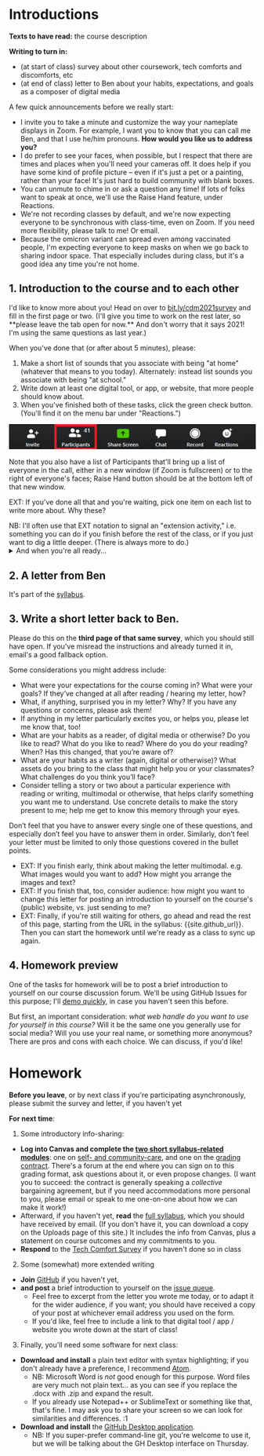 
# Introductions
**Texts to have read:** the course description

**Writing to turn in:**

* (at start of class) survey about other coursework, tech comforts and discomforts, etc
* (at end of class) letter to Ben about your habits, expectations, and goals as a composer of digital media

<div class="alert alert-info">
A few quick announcements before we really start:
</div>

<ul><li>I invite you to take a minute and customize the way your nameplate displays in Zoom. For example, I want you to know that you can call me Ben, and that I use he/him pronouns. <strong>How would you like us to address you?</strong></li>
<li>I do prefer to see your faces, when possible, but I respect that there are times and places when you'll need your cameras off. It does help if you have some kind of profile picture – even if it's just a pet or a painting, rather than your face! It's just hard to build community with blank boxes.</li>
<li>You can unmute to chime in or ask a question any time! If lots of folks want to speak at once, we'll use the Raise Hand feature, under Reactions.</li>
<li>We're not recording classes by default, and we're now expecting everyone to be synchronous with class-time, even on Zoom. If you need more flexibility, please talk to me! Or email.</li>
<li>Because the omicron variant can spread even among vaccinated people, I'm expecting everyone to keep masks on when we go back to sharing indoor space.  That especially includes during class, but it's a good idea any time you're not home.</li>
</ul>



## 1. Introduction to the course and to each other
<div class="alert alert-success">
I'd like to know more about you! Head on over to <a href="http://bit.ly/cdm2021survey">bit.ly/cdm2021survey</a> and fill in the first page or two. (I'll give you time to work on the rest later, so **please leave the tab open for now.** And don't worry that it says 2021! I'm using the same questions as last year.)
</div>

When you've done that (or after about 5 minutes), please:

1. Make a short list of sounds that you associate with being "at home" (whatever that means to you today). Alternately: instead list sounds you associate with being "at school."
2. Write down at least one digital tool, or app, or website, that more people should know about.
3. When you've finished both of these tasks, click the green check button. (You'll find it on the menu bar under "Reactions.")

<img src="../assets/img/zoom--functions-bar-participants-2--bilkent-edu-tr.png" alt="main Zoom menu, with buttons for Invite, Participants, Share Screen, Chat, Record, and Reactions" />

Note that you also have a list of Participants that'll bring up a list of everyone in the call, either in a new window (if Zoom is fullscreen) or to the right of everyone's faces;  Raise Hand button should be at the bottom left of that new window.

EXT: If you've done all that and you're waiting, pick one item on each list to write more about. Why these?

<div class="alert alert-info">NB: I'll often use that EXT notation to signal an "extension activity," i.e. something you can do if you finish before the rest of the class, or if you just want to dig a little deeper. (There is always more to do.)</div>

<details>
  <summary>And when you're all ready...</summary>

  <em>Yup, it's introduction time!</em> Let's share these around the Zoom, as a way of meeting and greeting each other – and picking up some digital suggestions along the way. (Later, I'll ask you to post your recommendations as part of your first contribution to our class discussion forum.) Just one item from each list should do the trick.
</details>

## 2. A letter from Ben
It's part of the [syllabus]({{site.github_url}}/uploads).

## 3. Write a short letter back to Ben.
Please do this on the **third page of that same survey**, which you should still have open. If you've misread the instructions and already turned it in, email's a good fallback option.

Some considerations you might address include:

* What were your expectations for the course coming in? What were your goals? If they’ve changed at all after reading / hearing my letter, how?
* What, if anything, surprised you in my letter? Why? If you have any questions or concerns, please ask them!
* If anything in my letter particularly excites you, or helps you, please let me know that, too!
* What are your habits as a reader, of digital media or otherwise? Do you like to read? What do you like to read? Where do you do your reading? When? Has this changed, that you’re aware of?
* What are your habits as a writer (again, digital or otherwise)? What assets do you bring to the class that might help you or your classmates? What challenges do you think you’ll face?
* Consider telling a story or two about a particular experience with reading or writing, multimodal or otherwise, that helps clarify something you want me to understand. Use concrete details to make the story present to me; help me get to know this memory through your eyes.

Don’t feel that you have to answer every single one of these questions, and especially don’t feel you have to answer them in order. Similarly, don’t feel your letter must be limited to only those questions covered in the bullet points.

* EXT: If you finish early, think about making the letter multimodal. e.g. What images would you want to add? How might you arrange the images and text?
* EXT: If you finish that, too, consider audience: how might you want to change this letter for posting an introduction to yourself on the course's (public) website, vs. just sending to me?
* EXT: Finally, if you're still waiting for others, go ahead and read the rest of this page, starting from the URL in the syllabus: {{site.github_url}}. Then you can start the homework until we're ready as a class to sync up again.

## 4. Homework preview
One of the tasks for homework will be to post a brief introduction to yourself on our course discussion forum. We'll be using GitHub Issues for this purpose; I'll <a href="{{site.github.issues_url}}/1">demo quickly</a>, in case you haven't seen this before.

<div class="alert alert-warning">
But first, an important consideration: <em>what web handle do you want to use for yourself in this course?</em> Will it be the same one you generally use for social media? Will you use your real name, or something more anonymous? There are pros and cons with each choice. We can discuss, if you'd like!
</div>


# Homework

**Before you leave**, or by next class if you're participating asynchronously, please submit the survey and letter, if you haven't yet

**For next time**:

1. Some introductory info-sharing:
  * **Log into Canvas and complete the [two short syllabus-related modules]({{canvas_url}}/modules)**: one on [self- and community-care]({{canvas_url}}/pages/accessing-resources), and one on the [grading contract]({{canvas_url}}/pages/contract-what). There's a forum at the end where you can sign on to this grading format, ask questions about it, or even propose changes. (I want you to succeed: the contract is generally speaking a *collective* bargaining agreement, but if you need accommodations more personal to you, please email or speak to me one-on-one about how we can make it work!)
  * Afterward, if you haven't yet, **read** the [full syllabus]({{site.github_url}}/uploads), which you should have received by email. (If you don't have it, you can download a copy on the Uploads page of this site.) It includes the info from Canvas, plus a statement on course outcomes and my commitments to you.
  * **Respond** to the [Tech Comfort Survey](http://bit.ly/cdm2021survey) if you haven't done so in class
2. Some (somewhat) more extended writing
  * **Join** [GitHub](https://github.com/) if you haven't yet,
  * **and post** a brief introduction to yourself on the <a href="{{site.github.issues_url}}/1">issue queue</a>.
    - Feel free to excerpt from the letter you wrote me today, or to adapt it for the wider audience, if you want; you should have received a copy of your post at whichever email address you used on the form.
    -  If you'd like, feel free to include a link to that digital tool / app / website you wrote down at the start of class!
3. Finally, you'll need some software for next class:
  * **Download and install** a plain text editor with syntax highlighting; if you don't already have a preference, I recommend [Atom](https://atom.io).
    - NB: Microsoft Word is *not* good enough for this purpose. Word files are very much not plain text... as you can see if you replace the .docx with .zip and expand the result.
    - If you already use Notepad++ or SublimeText or something like that, that's fine. I may ask you to share your screen so we can look for similarities and differences. :1
  * **Download and install** the [GitHub Desktop application](https://desktop.github.com).
    - NB: If you super-prefer command-line git, you're welcome to use it, but we will be talking about the GH Desktop interface on Thursday.
